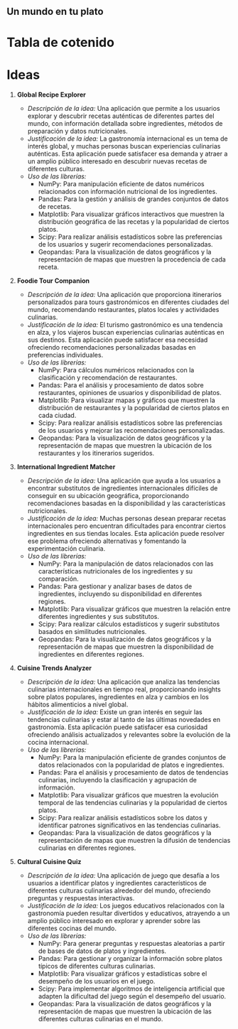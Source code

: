 ## Un mundo en tu plato

# Tabla de cotenido

# Ideas

1. **Global Recipe Explorer**
   - *Descripción de la idea:* Una aplicación que permite a los usuarios explorar y descubrir recetas auténticas de diferentes partes del mundo, con información detallada sobre ingredientes, métodos de preparación y datos nutricionales.
   - *Justificación de la idea:* La gastronomía internacional es un tema de interés global, y muchas personas buscan experiencias culinarias auténticas. Esta aplicación puede satisfacer esa demanda y atraer a un amplio público interesado en descubrir nuevas recetas de diferentes culturas.
   - *Uso de las librerías:*
     - NumPy: Para manipulación eficiente de datos numéricos relacionados con información nutricional de los ingredientes.
     - Pandas: Para la gestión y análisis de grandes conjuntos de datos de recetas.
     - Matplotlib: Para visualizar gráficos interactivos que muestren la distribución geográfica de las recetas y la popularidad de ciertos platos.
     - Scipy: Para realizar análisis estadísticos sobre las preferencias de los usuarios y sugerir recomendaciones personalizadas.
     - Geopandas: Para la visualización de datos geográficos y la representación de mapas que muestren la procedencia de cada receta.

2. **Foodie Tour Companion**
   - *Descripción de la idea:* Una aplicación que proporciona itinerarios personalizados para tours gastronómicos en diferentes ciudades del mundo, recomendando restaurantes, platos locales y actividades culinarias.
   - *Justificación de la idea:* El turismo gastronómico es una tendencia en alza, y los viajeros buscan experiencias culinarias auténticas en sus destinos. Esta aplicación puede satisfacer esa necesidad ofreciendo recomendaciones personalizadas basadas en preferencias individuales.
   - *Uso de las librerías:*
     - NumPy: Para cálculos numéricos relacionados con la clasificación y recomendación de restaurantes.
     - Pandas: Para el análisis y procesamiento de datos sobre restaurantes, opiniones de usuarios y disponibilidad de platos.
     - Matplotlib: Para visualizar mapas y gráficos que muestren la distribución de restaurantes y la popularidad de ciertos platos en cada ciudad.
     - Scipy: Para realizar análisis estadísticos sobre las preferencias de los usuarios y mejorar las recomendaciones personalizadas.
     - Geopandas: Para la visualización de datos geográficos y la representación de mapas que muestren la ubicación de los restaurantes y los itinerarios sugeridos.

3. **International Ingredient Matcher**
   - *Descripción de la idea:* Una aplicación que ayuda a los usuarios a encontrar substitutos de ingredientes internacionales difíciles de conseguir en su ubicación geográfica, proporcionando recomendaciones basadas en la disponibilidad y las características nutricionales.
   - *Justificación de la idea:* Muchas personas desean preparar recetas internacionales pero encuentran dificultades para encontrar ciertos ingredientes en sus tiendas locales. Esta aplicación puede resolver ese problema ofreciendo alternativas y fomentando la experimentación culinaria.
   - *Uso de las librerías:*
     - NumPy: Para la manipulación de datos relacionados con las características nutricionales de los ingredientes y su comparación.
     - Pandas: Para gestionar y analizar bases de datos de ingredientes, incluyendo su disponibilidad en diferentes regiones.
     - Matplotlib: Para visualizar gráficos que muestren la relación entre diferentes ingredientes y sus substitutos.
     - Scipy: Para realizar cálculos estadísticos y sugerir substitutos basados en similitudes nutricionales.
     - Geopandas: Para la visualización de datos geográficos y la representación de mapas que muestren la disponibilidad de ingredientes en diferentes regiones.

4. **Cuisine Trends Analyzer**
   - *Descripción de la idea:* Una aplicación que analiza las tendencias culinarias internacionales en tiempo real, proporcionando insights sobre platos populares, ingredientes en alza y cambios en los hábitos alimenticios a nivel global.
   - *Justificación de la idea:* Existe un gran interés en seguir las tendencias culinarias y estar al tanto de las últimas novedades en gastronomía. Esta aplicación puede satisfacer esa curiosidad ofreciendo análisis actualizados y relevantes sobre la evolución de la cocina internacional.
   - *Uso de las librerías:*
     - NumPy: Para la manipulación eficiente de grandes conjuntos de datos relacionados con la popularidad de platos e ingredientes.
     - Pandas: Para el análisis y procesamiento de datos de tendencias culinarias, incluyendo la clasificación y agrupación de información.
     - Matplotlib: Para visualizar gráficos que muestren la evolución temporal de las tendencias culinarias y la popularidad de ciertos platos.
     - Scipy: Para realizar análisis estadísticos sobre los datos y identificar patrones significativos en las tendencias culinarias.
     - Geopandas: Para la visualización de datos geográficos y la representación de mapas que muestren la difusión de tendencias culinarias en diferentes regiones.

5. **Cultural Cuisine Quiz**
   - *Descripción de la idea:* Una aplicación de juego que desafía a los usuarios a identificar platos y ingredientes característicos de diferentes culturas culinarias alrededor del mundo, ofreciendo preguntas y respuestas interactivas.
   - *Justificación de la idea:* Los juegos educativos relacionados con la gastronomía pueden resultar divertidos y educativos, atrayendo a un amplio público interesado en explorar y aprender sobre las diferentes cocinas del mundo.
   - *Uso de las librerías:*
     - NumPy: Para generar preguntas y respuestas aleatorias a partir de bases de datos de platos y ingredientes.
     - Pandas: Para gestionar y organizar la información sobre platos típicos de diferentes culturas culinarias.
     - Matplotlib: Para visualizar gráficos y estadísticas sobre el desempeño de los usuarios en el juego.
     - Scipy: Para implementar algoritmos de inteligencia artificial que adapten la dificultad del juego según el desempeño del usuario.
     - Geopandas: Para la visualización de datos geográficos y la representación de mapas que muestren la ubicación de las diferentes culturas culinarias en el mundo.
